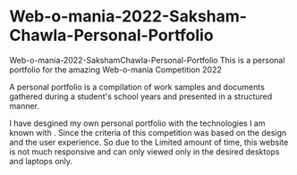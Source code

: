 # Web-o-mania-2022-Saksham-Chawla-Personal-Portfolio
Web-o-mania-2022-SakshamChawla-Personal-Portfolio This is a personal portfolio for the amazing Web-o-mania Competition 2022 

A personal portfolio is a compilation of work samples and documents gathered during a student's school years and presented in a structured manner.

I have desgined my own personal portfolio with the technologies I am known with . Since the criteria of this competition was based on the design and the user experience. So due to the Limited amount of time, this website is not much responsive and can only viewed only in the desired desktops and laptops only.
